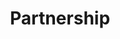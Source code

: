 ---
title: Partnership
description: We become an extension of our clients' teams, sharing both challenges and successes. Our collaborative approach integrates deeply with client organizations, fostering knowledge transfer, shared ownership, and sustainable long-term value creation.
order: 3
--- 